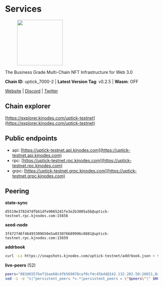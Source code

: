 # Services

<figure><img src="https://raw.githubusercontent.com/kj89/testnet_manuals/main/pingpub/logos/uptick.png" width="150" alt=""><figcaption></figcaption></figure>

The Business Grade Multi-Chain NFT Infrastructure for Web 3.0

**Chain ID**: uptick_7000-2 | **Latest Version Tag**: v0.2.5 | **Wasm**: OFF

[Website](https://uptick.network) | [Discord](https://discord.gg/UzeHS7fu5H) | [Twitter](https://twitter.com/uptickproject)




## Chain explorer
[https://explorer.kjnodes.com/uptick-testnet](https://explorer.kjnodes.com/uptick-testnet)

## Public endpoints

* api: [https://uptick-testnet.api.kjnodes.com](https://uptick-testnet.api.kjnodes.com)
* rpc: [https://uptick-testnet.rpc.kjnodes.com](https://uptick-testnet.rpc.kjnodes.com)
* grpc: [https://uptick-testnet.grpc.kjnodes.com](https://uptick-testnet.grpc.kjnodes.com)

## Peering

**state-sync**

```text
d5519e378247dfb61dfe90652d1fe3e2b3005a5b@uptick-testnet.rpc.kjnodes.com:15656
```

**seed-node**

```text
3f472746f46493309650e5a033076689996c8881@uptick-testnet.rpc.kjnodes.com:15659
```

**addrbook**
```bash
curl -Ls https://snapshots.kjnodes.com/uptick-testnet/addrbook.json > $HOME/.uptickd/config/addrbook.json
```

**live-peers** (52)
```bash
peers="883d6557bef1bae68c4fb569078caf0cf4c45bdd@142.132.202.50:26651,0aee682fb3453170737149203e5c23d2e0c46058@142.132.253.112:15656,eb5a3112a64944e2bd701ff8aa99ab95209c6310@185.198.27.110:26656,0afdeea2f014bdfc43ab6dbdf567164daf861cf4@57.128.86.31:26656,0afb5ce897e69eec34fb32bf87f4a2f93f79e0b3@65.109.65.210:30656,af5262526a0800a29a0a7194e1488a9fa62d0005@195.3.223.208:26656,b14b4e3a46180eccf00d816aed5338db925e2237@185.225.191.149:26656,5739ae6fab71ec95fb3112f4d1ea2845782fa9f7@54.92.137.6:26656,d5519e378247dfb61dfe90652d1fe3e2b3005a5b@65.109.68.190:15656,7849e4320385434b0828a3e0206a3b69767393f6@65.109.91.227:26656,c6ca186e2ea0202a78b357c9b2d8883e3d96613a@144.91.110.211:31656,50e92c60d1b8c6681044778d74caaeef51a26ddd@94.130.207.215:15656,40ffd59440b11d63bfb8e20cfed5b36f282a06b3@154.12.238.247:31656,ad563c8036250cb34f3e822280ead9c59c9537d3@185.239.209.124:31656,c7494393eefd3e7e87a49884f5a8bdbe74e552d5@178.217.167.141:26656,6b5375296e81501b0db0a34a7a04f39520400214@65.108.45.200:27565,d0938452e1d0fd039232c4247076634a01f601e5@83.171.249.159:31656,b483acbcae7ccd1244f588144245e9d1124c3de5@88.99.56.200:26666,1c66685cbf5c8dc0a739eb57c896d35eb2eed17c@141.94.139.233:28656,1e34e47eeaaa8f78f3d866ef4ce43a1d224dcdef@185.193.66.67:31656,8894658ec1334659869eb401b79f63cf6b0cf438@185.188.249.180:26656,421955c25f58111f99c04d24a0f07810b4e585ac@173.249.14.30:31656,1eed8fe79b643facc4d07a4be111ea711d5e8d6d@207.244.226.183:31656,00242af3dded97bb8380c9b9d98457ea7879e0c0@198.204.255.155:26656,543044a94590b1d24a3596c097ed5e0274502114@65.108.69.17:26003,4c062185dbf436903124fe6c2b2eea5067d7a9c4@154.12.243.0:31656,3666c65e99775b8149396fd5c781dec6a29fb13b@75.119.144.48:31656,94734f927b16ff91f5e45875396295d6173ca918@74.50.70.118:11574,d0a53deabbc668a5bade8fc8b92cb9b0cba48c94@65.109.117.229:36656,70c19420bb2d40c5a6c3466c69ead6e0877b9cc7@45.85.250.108:26656,4e8c2e2373f82308593cc7f9f0135216b0ba4882@89.117.49.66:26656,b9e0210809b9dfc9cd299c6e83116d7fa45c6e27@65.109.68.93:46656,96a2fd192db329ff9df3f44569f0fe452ea9f19e@65.108.232.110:15656,6af07daddb8a57c01d05d8c0894f8293a41090d0@185.245.183.122:26656,0105e6bcc1d69031d27817110050319446101362@65.108.197.178:31656,279a4f3f473ef5ae74ea6c55f456702a435fc95d@157.90.208.222:60656,b9d3fe835ded0b93c39befad43fb3c4964ae740f@91.195.101.100:26656,967e0f06ad8b16dee6a8a6b8a48e8e5a63fdd810@178.211.139.225:7656,db09e85b73c4be1cab07f41422912ccad2aa5744@185.198.27.109:15656,a818920590d15226a206ec4c73b1c5c20c56a435@65.21.134.202:26666,d8777278648d8fc93800692a8b96a7f104df4f9a@194.163.135.127:26656,3cffe20d473b0bd4451d330da8b741b5d42dcb44@65.21.131.215:26666,01c911bce80bf11b786f107eaa8d48878ee71908@95.217.224.252:36656,d15d0b19bcdf7ffa592b04de5362f5def6b20aa0@65.21.204.46:26667,e05ef87e0f9a2940cf057aefde89abf8171b00fb@65.109.84.250:15656,7dace139a0389ca95c5eda64ddf19a01e6d60d02@95.214.52.206:26656,d57056de919fe33f05a1be3ff75d50f40743e73a@89.252.21.37:60656,2d13d953ddaff39270ec3e92e90113123bbc13a9@89.117.50.51:26656,20aaf646f9c766a8b81d838554ba6e593122ed1f@46.4.122.236:36656,aefbc6fea5a1a0eb0e0974a218e4748618d7ab2d@138.201.204.5:31656,bfc2be7e459b947973a15a01055cad86ad34f35c@185.163.127.24:15656,f97a75fb69d3a5fe893dca7c8d238ccc0bd66a8f@94.23.23.189:6969"
sed -i -e "s|^persistent_peers *=.*|persistent_peers = \"$peers\"|" $HOME/.uptickd/config/config.toml
```
